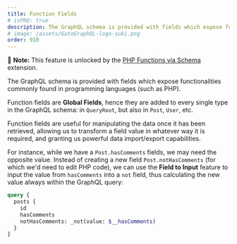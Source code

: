 ```yaml
---
title: Function Fields
# isPRO: true
description: The GraphQL schema is provided with fields which expose functionalities commonly found in programming languages (such as PHP).
# image: /assets/GatoGraphQL-logo-suki.png
order: 910
---
```


📣 **Note:** This feature is unlocked by the [PHP Functions via Schema](../../../extensions/php-functions-via-schema/) extension.

The GraphQL schema is provided with fields which expose functionalities commonly found in programming languages (such as PHP).

Function fields are **Global Fields**, hence they are added to every single type in the GraphQL schema: in `QueryRoot`, but also in `Post`, `User`, etc.

Function fields are useful for manipulating the data once it has been retrieved, allowing us to transform a field value in whatever way it is required, and granting us powerful data import/export capabilities.

For instance, while we have a `Post.hasComments` fields, we may need the opposite value. Instead of creating a new field `Post.notHasComments` (for which we'd need to edit PHP code), we can use the **Field to Input** feature to input the value from `hasComments` into a `not` field, thus calculating the new value always within the GraphQL query:

```graphql
query {
  posts {
    id
    hasComments
    notHasComments: _not(value: $__hasComments)
  }
}
```
